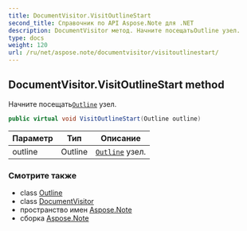 ```yaml
---
title: DocumentVisitor.VisitOutlineStart
second_title: Справочник по API Aspose.Note для .NET
description: DocumentVisitor метод. Начните посещатьOutline узел.
type: docs
weight: 120
url: /ru/net/aspose.note/documentvisitor/visitoutlinestart/
---
```

## DocumentVisitor.VisitOutlineStart method

Начните посещать[`Outline`](../../outline/) узел.

```csharp
public virtual void VisitOutlineStart(Outline outline)
```

| Параметр | Тип | Описание |
| --- | --- | --- |
| outline | Outline | [`Outline`](../../outline/) узел. |

### Смотрите также

* class [Outline](../../outline/)
* class [DocumentVisitor](../)
* пространство имен [Aspose.Note](../../documentvisitor/)
* сборка [Aspose.Note](../../../)


